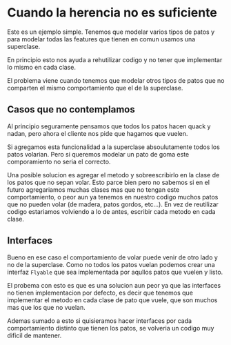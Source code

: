 # Cuando la herencia no es suficiente

Este es un ejemplo simple. Tenemos que modelar varios tipos de patos y para
modelar todas las features que tienen en comun usamos una superclase.

En principio esto nos ayuda a rehutilizar codigo y no tener que implementar lo
mismo en cada clase.

El problema viene cuando tenemos que modelar otros tipos de patos que no
comparten el mismo comportamiento que el de la superclase.

## Casos que no contemplamos

Al principio seguramente pensamos que todos los patos hacen quack y nadan, pero
ahora el cliente nos pide que hagamos que vuelen.

Si agregamos esta funcionalidad a la superclase absoulutamente todos los patos
volarian. Pero si queremos modelar un pato de goma este comporamiento no seria
el correcto.

Una posible solucion es agregar el metodo y sobreescribirlo en la clase de los
patos que no sepan volar. Esto parce bien pero no sabemos si en el futuro
agregariamos muchas clases mas que no tengan este comportamiento, o peor aun ya
tenemos en nuestro codigo muchos patos que no pueden volar (de madera, patos
gordos, etc...). En vez de reutilizar codigo estariamos volviendo a lo de antes,
escribir cada metodo en cada clase.

## Interfaces

Bueno en ese caso el comportamiento de volar puede venir de otro lado y no de la
superclase. Como no todos los patos vuelan podemos crear una interfaz `Flyable`
que sea implementada por aqullos patos que vuelen y listo.

El probema con esto es que es una solucion aun peor ya que las interfaces no
tienen implementacion por defecto, es decir que tenemos que implementar el
metodo en cada clase de pato que vuele, que son muchos mas que los que no
vuelan.

Ademas sumado a esto si quisieramos hacer interfaces por cada comportamiento
distinto que tienen los patos, se volveria un codigo muy dificil de mantener.

